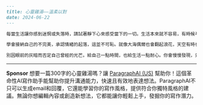 ```markdown
---
title: 心靈雞湯——溫柔以對
date: 2024-06-22
---

每當生活讓你感到迷惘或失落時，請試著靜下心來感受當下的一切。生活本來就不容易，有時候辛苦並不是因為你做得不夠好，而是每一條前行的路都會碰到高低起伏。你可以暫時停下來，不用一直和自己較勁，也不必逼迫自己強顏歡笑。每一個勇敢面對生活的你，都是值得被溫柔以對的人。

學會接納自己的不完美，承認情緒的起落，這並不可恥。就像大海偶爾也會翻起浪花，天空有時也會陰雲密布。當你覺得疲憊時，可以試著給自己一個擁抱，告訴自己：「你已經很努力了。」日子有時會一成不變，但只要你還願意相信明天，就總有新希望在等著你。

別因眼前的灰暗而否定自己曾經的光芒。給自己一點時間，也給生活一點耐心。你會慢慢發現，只要不放棄前行，溫柔和堅韌終究會成為你心中最強大的力量。
```



---

**Sponsor**
想要一篇300字的心靈雞湯嗎？讓 [ParagraphAI (US)](https://pollinations.ai/redirect-nexad/6fe27tBu?user_id=36901823) 幫助你！這個革命性AI寫作助手能幫助你提升溝通能力，快速且有效地表達想法。ParagraphAI不只可以生成email和回覆，它還能學習你的寫作風格，提供符合你獨特風格的建議。無論你想編輯內容或創造新想法，它都能讓你輕鬆上手，發掘你的寫作潛力。